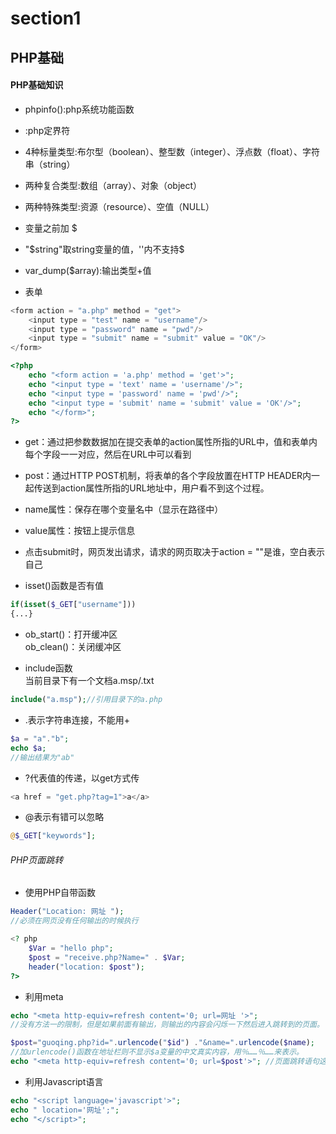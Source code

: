 # section1

## PHP基础

#### PHP基础知识

* phpinfo():php系统功能函数

* <?php ... ?>:php定界符

* 4种标量类型:布尔型（boolean）、整型数（integer）、浮点数（float）、字符串（string）

* 两种复合类型:数组（array）、对象（object）

* 两种特殊类型:资源（resource）、空值（NULL）

* 变量之前加 $ 

* "$string"取string变量的值，''内不支持$

* var_dump($array):输出类型+值

* 表单

```php
<form action = "a.php" method = "get">
	<input type = "test" name = "username"/>
	<input type = "password" name = "pwd"/>
	<input type = "submit" name = "submit" value = "OK"/>
</form>
```

```php
<?php
	echo "<form action = 'a.php' method = 'get'>";
	echo "<input type = 'text' name = 'username'/>";
	echo "<input type = 'password' name = 'pwd'/>";
	echo "<input type = 'submit' name = 'submit' value = 'OK'/>";
	echo "</form>";
?>
```
 * get：通过把参数数据加在提交表单的action属性所指的URL中，值和表单内每个字段一一对应，然后在URL中可以看到
 * post：通过HTTP POST机制，将表单的各个字段放置在HTTP HEADER内一起传送到action属性所指的URL地址中，用户看不到这个过程。
 * name属性：保存在哪个变量名中（显示在路径中）
 * value属性：按钮上提示信息
 * 点击submit时，网页发出请求，请求的网页取决于action = ""是谁，空白表示自己


* isset()函数是否有值

```php
if(isset($_GET["username"]))
{...}
```

* ob_start()：打开缓冲区<br/>
  ob_clean()：关闭缓冲区

* include函数<br/>
  当前目录下有一个文档a.msp/.txt

```php
include("a.msp");//引用目录下的a.php
```

* .表示字符串连接，不能用+

```php
$a = "a"."b";
echo $a;
//输出结果为"ab"
```

* ?代表值的传递，以get方式传

```php
<a href = "get.php?tag=1">a</a>
```

* @表示有错可以忽略

```php
@$_GET["keywords"];
```

###### PHP页面跳转

 * 使用PHP自带函数 

```php
Header("Location: 网址 "); 
//必须在网页没有任何输出的时候执行

<? php
	$Var = "hello php";
	$post = "receive.php?Name=" . $Var;
	header("location: $post");
?>
```
 * 利用meta

```php
echo "<meta http-equiv=refresh content='0; url=网址 '>"; 
//没有方法一的限制，但是如果前面有输出，则输出的内容会闪烁一下然后进入跳转到的页面。

$post="guoqing.php?id=".urlencode("$id") ."&name=".urlencode($name);
//加urlencode()函数在地址栏则不显示$a变量的中文真实内容，用％……％……来表示。
echo "<meta http-equiv=refresh content='0; url=$post'>"; //页面跳转语句这样可实现页面传值
```
 * 利用Javascript语言 

```php
echo "<script language='javascript'>"; 
echo " location='网址';"; 
echo "</script>";
```
